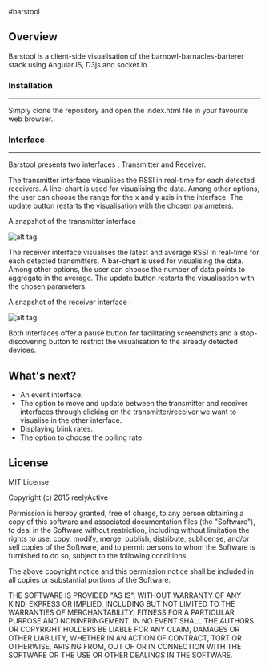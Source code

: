 #barstool

Overview
---------------------------------------------------

Barstool is a client-side visualisation of the barnowl-barnacles-barterer stack using AngularJS, D3js and socket.io.

### Installation
---------------------------------------------------
Simply clone the repository and open the index.html file in your favourite web browser.

### Interface
--------

Barstool presents two interfaces : Transmitter and Receiver.

The transmitter interface visualises the RSSI in real-time for each detected receivers. A line-chart is used for visualising the data. Among other options, the user can choose the range for the x and y axis in the interface. The update button restarts the visualisation with the chosen parameters. 

A snapshot of the transmitter interface : 

![alt tag](https://cloud.githubusercontent.com/assets/12238788/8973503/5003aa2a-3633-11e5-9563-a42d6f65fd4d.png)

The receiver interface visualises the latest and average RSSI in real-time for each detected transmitters. A bar-chart is used for visualising the data. Among other options, the user can choose the number of data points to aggregate in the average. The update button restarts the visualisation with the chosen parameters.

A snapshot of the receiver interface : 

![alt tag](https://cloud.githubusercontent.com/assets/12238788/8973517/6a39ea8a-3633-11e5-9838-d8b70477e7c7.png)

Both interfaces offer a pause button for facilitating screenshots and a stop-discovering button to restrict the visualisation to the already detected devices.


What's next?
------------

* An event interface.
* The option to move and update between the transmitter and receiver interfaces through clicking on the transmitter/receiver we want to visualise in the other interface.
* Displaying blink rates.
* The option to choose the polling rate.

License
-------

MIT License

Copyright (c) 2015 reelyActive

Permission is hereby granted, free of charge, to any person obtaining a copy of this software and associated documentation files (the "Software"), to deal in the Software without restriction, including without limitation the rights to use, copy, modify, merge, publish, distribute, sublicense, and/or sell copies of the Software, and to permit persons to whom the Software is furnished to do so, subject to the following conditions:

The above copyright notice and this permission notice shall be included in all copies or substantial portions of the Software.

THE SOFTWARE IS PROVIDED "AS IS", WITHOUT WARRANTY OF ANY KIND, EXPRESS OR 
IMPLIED, INCLUDING BUT NOT LIMITED TO THE WARRANTIES OF MERCHANTABILITY, 
FITNESS FOR A PARTICULAR PURPOSE AND NONINFRINGEMENT. IN NO EVENT SHALL THE 
AUTHORS OR COPYRIGHT HOLDERS BE LIABLE FOR ANY CLAIM, DAMAGES OR OTHER 
LIABILITY, WHETHER IN AN ACTION OF CONTRACT, TORT OR OTHERWISE, ARISING FROM, 
OUT OF OR IN CONNECTION WITH THE SOFTWARE OR THE USE OR OTHER DEALINGS IN 
THE SOFTWARE.

